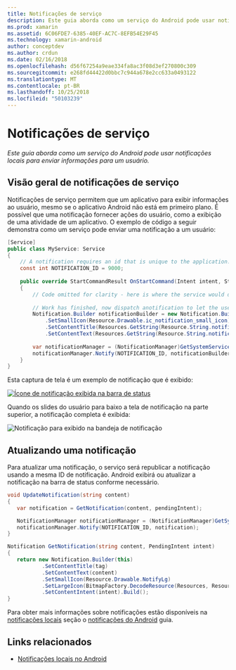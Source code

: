 ```yaml
---
title: Notificações de serviço
description: Este guia aborda como um serviço do Android pode usar notificações locais para enviar informações para um usuário.
ms.prod: xamarin
ms.assetid: 6C06FDE7-6385-40EF-AC7C-8EFB54E29F45
ms.technology: xamarin-android
author: conceptdev
ms.author: crdun
ms.date: 02/16/2018
ms.openlocfilehash: d56f67254a9eae334fa8ac3f08d3ef270800c309
ms.sourcegitcommit: e268fd44422d0bbc7c944a678e2cc633a0493122
ms.translationtype: MT
ms.contentlocale: pt-BR
ms.lasthandoff: 10/25/2018
ms.locfileid: "50103239"
---
```

# <a name="service-notifications"></a>Notificações de serviço

_Este guia aborda como um serviço do Android pode usar notificações locais para enviar informações para um usuário._


## <a name="service-notifications-overview"></a>Visão geral de notificações de serviço

Notificações de serviço permitem que um aplicativo para exibir informações ao usuário, mesmo se o aplicativo Android não está em primeiro plano. É possível que uma notificação fornecer ações do usuário, como a exibição de uma atividade de um aplicativo. O exemplo de código a seguir demonstra como um serviço pode enviar uma notificação a um usuário:

```csharp
[Service]
public class MyService: Service 
{
    // A notification requires an id that is unique to the application.
    const int NOTIFICATION_ID = 9000;
    
    public override StartCommandResult OnStartCommand(Intent intent, StartCommandFlags flags, int startId)
    {
        // Code omitted for clarity - here is where the service would do something.
    
        // Work has finished, now dispatch anotification to let the user know.
        Notification.Builder notificationBuilder = new Notification.Builder(this)
            .SetSmallIcon(Resource.Drawable.ic_notification_small_icon)
            .SetContentTitle(Resources.GetString(Resource.String.notification_content_title))
            .SetContentText(Resources.GetString(Resource.String.notification_content_text));
        
        var notificationManager = (NotificationManager)GetSystemService(NotificationService);
        notificationManager.Notify(NOTIFICATION_ID, notificationBuilder.Build());
    }
}
```

Esta captura de tela é um exemplo de notificação que é exibido:

[![Ícone de notificação exibida na barra de status](service-notifications-images/01-notification-sml.png)](service-notifications-images/01-notification.png#lightbox)

Quando os slides do usuário para baixo a tela de notificação na parte superior, a notificação completa é exibida:

![Notificação para exibido na bandeja de notificação](service-notifications-images/02-fullnotification.png)


## <a name="updating-a-notification"></a>Atualizando uma notificação

Para atualizar uma notificação, o serviço será republicar a notificação usando a mesma ID de notificação. Android exibirá ou atualizar a notificação na barra de status conforme necessário.

```csharp 
void UpdateNotification(string content)
{
   var notification = GetNotification(content, pendingIntent);

   NotificationManager notificationManager = (NotificationManager)GetSystemService(Context.NotificationService);
   notificationManager.Notify(NOTIFICATION_ID, notification);
}

Notification GetNotification(string content, PendingIntent intent)
{
   return new Notification.Builder(this)
           .SetContentTitle(tag)
           .SetContentText(content)
           .SetSmallIcon(Resource.Drawable.NotifyLg)
           .SetLargeIcon(BitmapFactory.DecodeResource(Resources, Resource.Drawable.Icon))
           .SetContentIntent(intent).Build();
}
```

Para obter mais informações sobre notificações estão disponíveis na [notificações locais](~/android/app-fundamentals/notifications/local-notifications.md) seção o [notificações do Android](~/android/app-fundamentals/notifications/index.md) guia.


## <a name="related-links"></a>Links relacionados

- [Notificações locais no Android](~/android/app-fundamentals/notifications/local-notifications.md)
